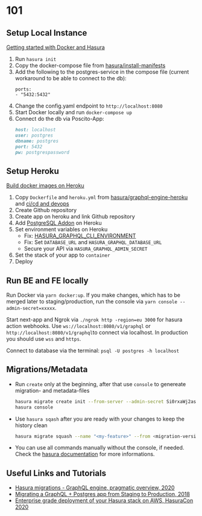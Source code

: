 # 101

## Setup Local Instance

[Getting started with Docker and Hasura](https://hasura.io/docs/1.0/graphql/manual/getting-started/docker-simple.html)

1. Run `hasura init`
2. Copy the docker-compose file from [hasura/install-manifests](https://github.com/hasura/graphql-engine/tree/master/install-manifests)
3. Add the following to the postgres-service in the compose file (current workaround to be able to connect to the db):
    ```docker
    ports:
    - "5432:5432"
    ```
4. Change the config.yaml endpoint to `http://localhost:8080`
5. Start Docker locally and run `docker-compose up`
6. Connect do the db via Poscito-App:
    ```md
    host: localhost
    user: postgres
    dbname: postgres
    port: 5432
    pw: postgrespassword
    ```

## Setup Heroku

[Build docker images on Heroku](https://devcenter.heroku.com/articles/build-docker-images-heroku-yml)

1. Copy `Dockerfile` and `heroku.yml` from [hasura/graphql-engine-heroku](https://github.com/hasura/graphql-engine-heroku) and [ci/cd and devops](https://github.com/joshuarobs/obscure-hamlet-63320)
2. Create Github repository
3. Create app on heroku and link Github repository
4. Add [PostgreSQL Addon](https://www.heroku.com/postgres) on Heroku
5. Set environment variables on Heroku
    - Fix: [HASURA_GRAPHQL_CLI_ENVIRONMENT](https://github.com/hasura/graphql-engine/issues/4651)
    - Fix: Set `DATABASE_URL` and `HASURA_GRAPHQL_DATABASE_URL`
    - Secure your API via `HASURA_GRAPHQL_ADMIN_SECRET`
6. Set the stack of your app to `container`
7. Deploy

## Run BE and FE locally

Run Docker via `yarn docker:up`. If you make changes, which has to be merged later to staging/production, run the console via `yarn console --admin-secret=xxxxx`.

Start next-app and Ngrok via `./ngrok http -region=eu 3000` for hasura action webhooks. Use `ws://localhost:8080/v1/graphql` or `http://localhost:8080/v1/graphql`to connect via localhost. In production you should use `wss` and `https`.

Connect to database via the terminal: `psql -U postgres -h localhost`

## Migrations/Metadata

- Run `create` only at the beginning, after that use `console` to genereate migration- and metadata-files

    ```zsh
    hasura migrate create init --from-server --admin-secret Si0rxaWj2asd83asdUhkl3
    hasura console
    ```

- Use `hasura sqash` after you are ready with your changes to keep the history clean

    ```zsh
    hasura migrate squash --name "<my-feature>" --from <migration-version>
    ```

- You can use all commands manually without the console, if needed. Check the [hasura documentation](https://hasura.io/docs/1.0/graphql/manual/migrations/index.html) for more informations.

## Useful Links and Tutorials

- [Hasura migrations - GraphQL engine, pragmatic overview, 2020](https://www.youtube.com/watch?v=edeJZz022AY)
- [Migrating a GraphQL + Postgres app from Staging to Production, 2018](https://www.youtube.com/watch?v=cGjH_HjkWiU)
- [Enterprise grade deployment of your Hasura stack on AWS, HasuraCon 2020](https://www.youtube.com/watch?v=za0i5yLdgxI)
